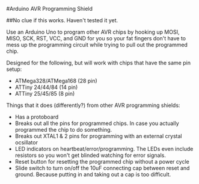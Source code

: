 #Arduino AVR Programming Shield

##No clue if this works. Haven't tested it yet.

Use an Arduino Uno to program other AVR chips by hooking up MOSI, MISO, SCK, RST, VCC, and GND for you so your fat fingers don't have to mess up the programming circuit while trying to pull out the programmed chip. 

Designed for the following, but will work with chips that have the same pin setup:
* ATMega328/ATMega168 (28 pin)
* ATTiny 24/44/84 (14 pin)
* ATTiny 25/45/85 (8 pin)

Things that it does (differently?) from other AVR programming shields:
* Has a protoboard
* Breaks out all the pins for programmed chips. In case you actually programmed the chip to do something. 
* Breaks out XTAL1 & 2 pins for programming with an external crystal ocsillator
* LED indicators on heartbeat/error/programming. The LEDs even include resistors so you won't get blinded watching for error signals.
* Reset button for resetting the programmed chip without a power cycle
* Slide switch to turn on/off the 10uF connecting cap between reset and ground. Because putting in and taking out a cap is too difficult.
